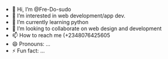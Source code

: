 - 👋 Hi, I’m @Fre-Do-sudo
- 👀 I’m interested in web development/app dev.
- 🌱 I’m currently learning python
- 💞️ I’m looking to collaborate on web design and development
- 📫 How to reach me (+2348076425605
- 😄 Pronouns: ...
- ⚡ Fun fact: ...

<!---
Fre-Do-sudo/Fre-Do-sudo is a ✨ special ✨ repository because its `README.md` (this file) appears on your GitHub profile.
You can click the Preview link to take a look at your changes.
--->
